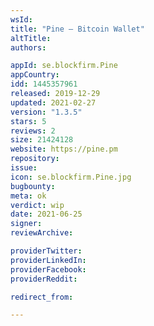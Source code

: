```yaml
---
wsId: 
title: "Pine – Bitcoin Wallet"
altTitle: 
authors:

appId: se.blockfirm.Pine
appCountry: 
idd: 1445357961
released: 2019-12-29
updated: 2021-02-27
version: "1.3.5"
stars: 5
reviews: 2
size: 21424128
website: https://pine.pm
repository: 
issue: 
icon: se.blockfirm.Pine.jpg
bugbounty: 
meta: ok
verdict: wip
date: 2021-06-25
signer: 
reviewArchive:

providerTwitter: 
providerLinkedIn: 
providerFacebook: 
providerReddit: 

redirect_from:

---
```


